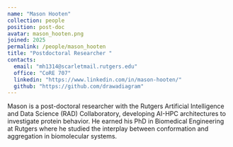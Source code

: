 ```yaml
---
name: "Mason Hooten"
collection: people
position: post-doc
avatar: mason_hooten.png
joined: 2025
permalink: /people/mason_hooten
title: "Postdoctoral Researcher "
contacts:
  email: "mh1314@scarletmail.rutgers.edu"
  office: "CoRE 707"
  linkedin: "https://www.linkedin.com/in/mason-hooten/"
  github: "https://github.com/drawadiagram"
---
```


Mason is a post-doctoral researcher with the Rutgers Artificial Intelligence and Data Science (RAD) Collaboratory, developing AI-HPC architectures to investigate protein behavior. He earned his PhD in Biomedical Engineering at Rutgers where he studied the interplay between conformation and aggregation in biomolecular systems.
